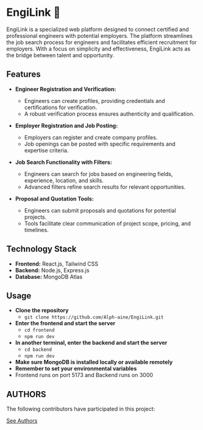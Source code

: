 # EngiLink 🚀

EngiLink is a specialized web platform designed to connect certified and professional engineers with potential employers. The platform streamlines the job search process for engineers and facilitates efficient recruitment for employers. With a focus on simplicity and effectiveness, EngiLink acts as the bridge between talent and opportunity.

## Features

- **Engineer Registration and Verification:**
  - Engineers can create profiles, providing credentials and certifications for verification.
  - A robust verification process ensures authenticity and qualification.

- **Employer Registration and Job Posting:**
  - Employers can register and create company profiles.
  - Job openings can be posted with specific requirements and expertise criteria.

- **Job Search Functionality with Filters:**
  - Engineers can search for jobs based on engineering fields, experience, location, and skills.
  - Advanced filters refine search results for relevant opportunities.

- **Proposal and Quotation Tools:**
  - Engineers can submit proposals and quotations for potential projects.
  - Tools facilitate clear communication of project scope, pricing, and timelines.


## Technology Stack

- **Frontend:** React.js, Tailwind CSS
- **Backend:** Node.js, Express.js
- **Database:** MongoDB Atlas

## Usage
- **Clone the repository**
  - ```git clone https://github.com/Alph-aine/EngiLink.git```  
- **Enter the frontend and start the server**
  - ```cd frontend```  
  - ```npm run dev```
- **In another terminal, enter the backend and start the server**
  - ```cd backend```
  - ```npm run dev ```
- **Make sure MongoDB is installed locally or available remotely**
- **Remember to set your environmental variables**
- Frontend runs on port 5173 and Backend runs on 3000

## AUTHORS
The following contributors have participated in this project:
<!-- include: ./AUTHORS -->
[See Authors](AUTHORS)
